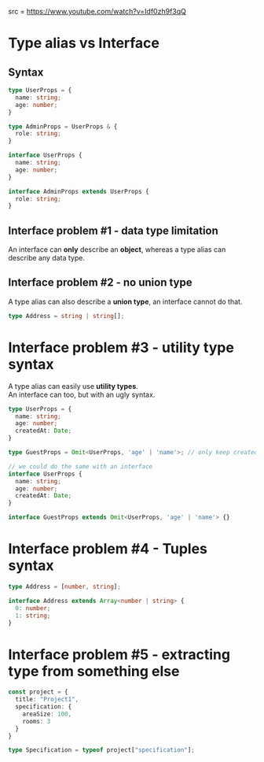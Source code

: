 src = https://www.youtube.com/watch?v=Idf0zh9f3qQ

# Type alias vs Interface

## Syntax

```ts
type UserProps = {
  name: string;
  age: number;
}

type AdminProps = UserProps & {
  role: string;
}
```

```ts
interface UserProps {
  name: string;
  age: number;
}

interface AdminProps extends UserProps {
  role: string;
}
```

## Interface problem #1 - data type limitation

An interface can **only** describe an **object**, whereas a type alias can describe any data type.  

## Interface problem #2 - no union type

A type alias can also describe a **union type**, an interface cannot do that.
```ts
type Address = string | string[];
```

# Interface problem #3 - utility type syntax

A type alias can easily use **utility types**.  
An interface can too, but with an ugly syntax.  

```ts
type UserProps = {
  name: string;
  age: number;
  createdAt: Date;
}

type GuestProps = Omit<UserProps, 'age' | 'name'>; // only keep createdAt

// we could do the same with an interface
interface UserProps {
  name: string;
  age: number;
  createdAt: Date;
}

interface GuestProps extends Omit<UserProps, 'age' | 'name'> {}
```

# Interface problem #4 - Tuples syntax

```ts
type Address = [number, string];

interface Address extends Array<number | string> {
  0: number;
  1: string;
}
```

# Interface problem #5 - extracting type from something else

```ts
const project = {
  title: "Project1",
  specification: {
    areaSize: 100,
    rooms: 3
  }
}

type Specification = typeof project["specification"];
```